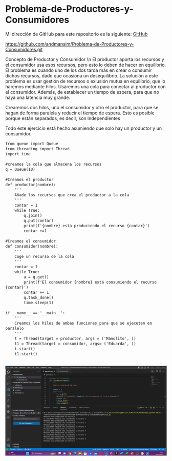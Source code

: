# Problema-de-Productores-y-Consumidores

Mi dirección de GitHub para este repositorio es la siguiente: [GitHub](https://github.com/andmansim/Problema-de-Productores-y-Consumidores.git)

https://github.com/andmansim/Problema-de-Productores-y-Consumidores.git

Concepto de Productor y Consumidor \n
El productor aporta los recursos y el consumidor usa esos recursos, pero esto lo deben de hacer en equilibrio. El problema es cuando uno de los dos tarda más en crear o consumir dichos recursos, dado que ocasiona un desequilibrio.
La solución a este problema es usar gestión de recursos o exlusión mutua en equilibrio, que lo haremos mediante hilos. Usaremos una cola para conectar al productor con el consumidor. Además, de establecer un tiempo de espera, para que no haya una latencia muy grande.

Crearemos dos hilos, uno el consumidor y otro el productor, para que se hagan de forma paralela y reducir el tiempo de espera. Esto es posible porque están separados, es decir, son independientes

Todo este ejercicio está hecho asumiendo que solo hay un productor y un consumidor.
```
from queue import Queue
from threading import Thread
import time

#creamos la cola que almacena los recursos
q = Queue(10)

#Creamos el productor
def productor(nombre):
    '''
    Añade los recursos que crea el productor a la cola
    '''
    contar = 1 
    while True:
        q.join()
        q.put(contar)
        print(f'{nombre} está produciendo el recurso {contar}')
        contar +=1
        
#Creamos el consumidor
def consumidor(nombre):    
    '''
    Coge un recurso de la cola
    '''
    contar = 1
    while True:
        a = q.get()
        print(f'El consumidor {nombre} está consumiendo el recurso {contar}')
        contar += 1
        q.task_done()
        time.sleep(1)
        
if __name__ == '__main__':
    '''
    Creamos los hilos de ambas funciones para que se ejecuten en paralelo
    '''
    t = Thread(target = productor, args = ('Manolito', ))
    t1 = Thread(target = consumidor, args= ('Eduarda', ))
    t.start()
    t1.start()    


```
![Captura](capProductorConsumidor.png)
